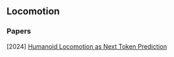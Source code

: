 ## Locomotion

### Papers

[2024] [Humanoid Locomotion as Next Token Prediction](https://arxiv.org/abs/2402.19469)